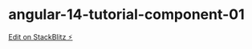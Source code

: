 # angular-14-tutorial-component-01

[Edit on StackBlitz ⚡️](https://stackblitz.com/edit/angular-ivy-7hcqcx)